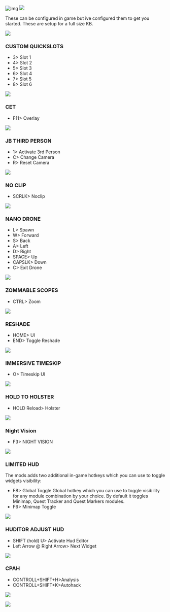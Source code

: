 ![img](https://s11.gifyu.com/images/Cuty-od-Dreams-Logo-YellowUP.png)
![](https://s12.gifyu.com/images/Keybinds.png)

These can be configured in game but ive configured them to get you started. These are setup for a full size KB.

![](https://s12.gifyu.com/images/Cyan-Rule.png)

###  CUSTOM QUICKSLOTS

- 3> Slot 1 
- 4> Slot 2
- 5>  Slot 3
- 6>  Slot 4
- 7>  Slot 5
- 8>  Slot 6

![](https://s12.gifyu.com/images/Cyan-Rule.png)

### CET 

- F11>  Overlay

![](https://s12.gifyu.com/images/Cyan-Rule.png)

### JB THIRD PERSON

- 1>  Activate 3rd Person
- C>  Change Camera
- R>  Reset Camera

![](https://s12.gifyu.com/images/Cyan-Rule.png)

### NO CLIP

- SCRLK> Noclip

![](https://s12.gifyu.com/images/Cyan-Rule.png)

### NANO DRONE

- L> Spawn
- W> Forward
- S> Back
- A> Left
- D> Right
- SPACE> Up
- CAPSLK> Down
- C> Exit Drone

![](https://s12.gifyu.com/images/Cyan-Rule.png)

### ZOMMABLE SCOPES

- CTRL> Zoom

![](https://s12.gifyu.com/images/Cyan-Rule.png)

### RESHADE

- HOME>  UI
- END> Toggle Reshade

![](https://s12.gifyu.com/images/Cyan-Rule.png)

### IMMERSIVE TIMESKIP

- O> Timeskip UI

![](https://s12.gifyu.com/images/Cyan-Rule.png)

### HOLD TO HOLSTER

- HOLD Reload> Holster

![](https://s12.gifyu.com/images/Cyan-Rule.png)

### Night Vision

- F3> NIGHT VISION

![](https://s12.gifyu.com/images/Cyan-Rule.png)

### LIMITED HUD

The mods adds two additional in-game hotkeys which you can use to toggle widgets visibility:

- F8> Global Toggle Global hotkey which you can use to toggle visibility for any module combination by your choice. By default it toggles Minimap, Quest Tracker and Quest Markers modules.
- F6> Minimap Toggle 

![](https://s12.gifyu.com/images/Cyan-Rule.png)


### HUDITOR ADJUST HUD

- SHIFT (hold) U> Activate Hud Editor
- Left Arrow @ Right Arrow> Next Widget


![](https://s12.gifyu.com/images/Cyan-Rule.png)


### CPAH

- CONTROLL+SHIFT+H>Analysis
- CONTROLL+SHIFT+K>Autohack


![](https://s12.gifyu.com/images/Cyan-Rule.png)


![](https://s12.gifyu.com/images/SuG0u.png)
